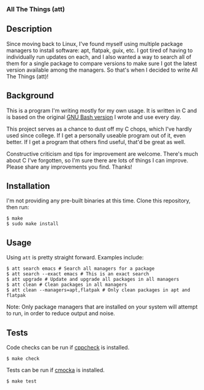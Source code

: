 ### All The Things (att)

## Description
Since moving back to Linux, I've found myself using multiple package managers to install software: apt, flatpak, guix, etc. I got tired of having to individually run updates on each, and I also wanted a way to search all of them for a single package to compare versions to make sure I got the latest version available among the managers. So that's when I decided to write All The Things (att)!

## Background
This is a program I'm writing mostly for my own usage. It is written in C and is based on the original [GNU Bash version](https://gist.github.com/echosa/390b968093c37e459ec38cd510d30de0) I wrote and use every day.

This project serves as a chance to dust off my C chops, which I've hardly used since college. If I get a personally useable program out of it, even better. If I get a program that others find useful, that'd be great as well.

Constructive criticism and tips for improvement are welcome. There's much about C I've forgotten, so I'm sure there are lots of things I can improve. Please share any improvements you find. Thanks!

## Installation
I'm not providing any pre-built binaries at this time. Clone this repository, then run:
```
$ make
$ sudo make install
```

## Usage
Using `att` is pretty straight forward. Examples include:

```
$ att search emacs # Search all managers for a package
$ att search --exact emacs # This is an exact search
$ att upgrade # Update and upgrade all packages in all managers
$ att clean # Clean packages in all managers
$ att clean --managers=apt,flatpak # Only clean packages in apt and flatpak
```

Note: Only package managers that are installed on your system will attempt to run, in order to reduce output and noise.

## Tests
Code checks can be run if [cppcheck](http://cppcheck.sourceforge.net/) is installed.
```
$ make check
```
Tests can be run if [cmocka](https://cmocka.org) is installed.
```
$ make test
```

